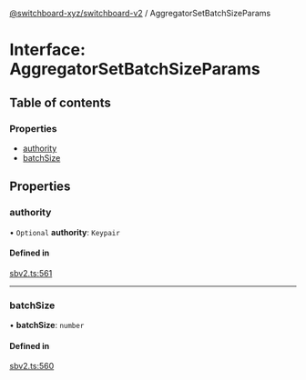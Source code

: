 [@switchboard-xyz/switchboard-v2](/api/switchboardv2-api) / AggregatorSetBatchSizeParams

# Interface: AggregatorSetBatchSizeParams

## Table of contents

### Properties

- [authority](AggregatorSetBatchSizeParams.md#authority)
- [batchSize](AggregatorSetBatchSizeParams.md#batchsize)

## Properties

### authority

• `Optional` **authority**: `Keypair`

#### Defined in

[sbv2.ts:561](https://github.com/switchboard-xyz/switchboardv2-api/blob/dad46fc4/src/sbv2.ts#L561)

---

### batchSize

• **batchSize**: `number`

#### Defined in

[sbv2.ts:560](https://github.com/switchboard-xyz/switchboardv2-api/blob/dad46fc4/src/sbv2.ts#L560)

